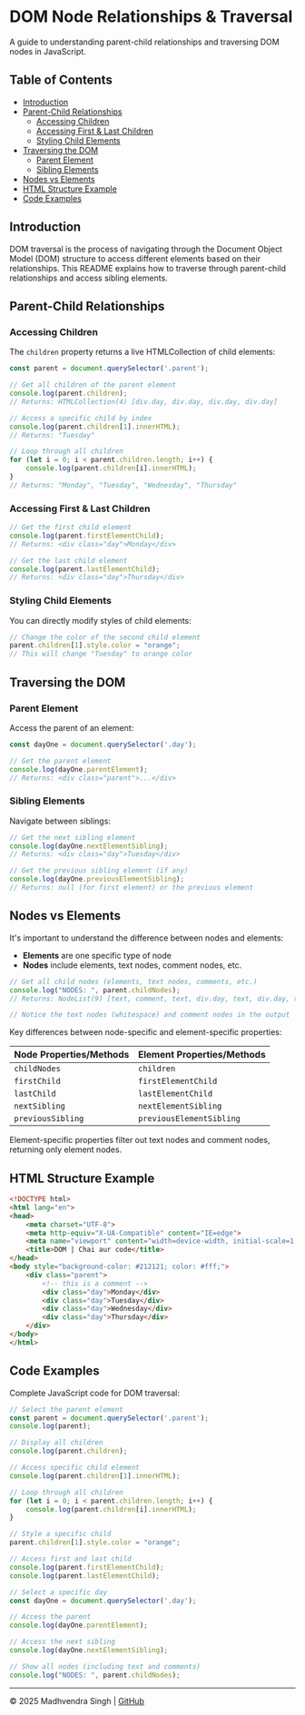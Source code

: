 # DOM Node Relationships & Traversal

A guide to understanding parent-child relationships and traversing DOM nodes in JavaScript.

## Table of Contents
- [Introduction](#introduction)
- [Parent-Child Relationships](#parent-child-relationships)
  - [Accessing Children](#accessing-children)
  - [Accessing First & Last Children](#accessing-first--last-children)
  - [Styling Child Elements](#styling-child-elements)
- [Traversing the DOM](#traversing-the-dom)
  - [Parent Element](#parent-element)
  - [Sibling Elements](#sibling-elements)
- [Nodes vs Elements](#nodes-vs-elements)
- [HTML Structure Example](#html-structure-example)
- [Code Examples](#code-examples)

## Introduction

DOM traversal is the process of navigating through the Document Object Model (DOM) structure to access different elements based on their relationships. This README explains how to traverse through parent-child relationships and access sibling elements.

## Parent-Child Relationships

### Accessing Children

The `children` property returns a live HTMLCollection of child elements:

```javascript
const parent = document.querySelector('.parent');

// Get all children of the parent element
console.log(parent.children);
// Returns: HTMLCollection(4) [div.day, div.day, div.day, div.day]

// Access a specific child by index
console.log(parent.children[1].innerHTML);
// Returns: "Tuesday"

// Loop through all children
for (let i = 0; i < parent.children.length; i++) {
    console.log(parent.children[i].innerHTML);
}
// Returns: "Monday", "Tuesday", "Wednesday", "Thursday"
```

### Accessing First & Last Children

```javascript
// Get the first child element
console.log(parent.firstElementChild);
// Returns: <div class="day">Monday</div>

// Get the last child element
console.log(parent.lastElementChild);
// Returns: <div class="day">Thursday</div>
```

### Styling Child Elements

You can directly modify styles of child elements:

```javascript
// Change the color of the second child element
parent.children[1].style.color = "orange";
// This will change "Tuesday" to orange color
```

## Traversing the DOM

### Parent Element

Access the parent of an element:

```javascript
const dayOne = document.querySelector('.day');

// Get the parent element
console.log(dayOne.parentElement);
// Returns: <div class="parent">...</div>
```

### Sibling Elements

Navigate between siblings:

```javascript
// Get the next sibling element
console.log(dayOne.nextElementSibling);
// Returns: <div class="day">Tuesday</div>

// Get the previous sibling element (if any)
console.log(dayOne.previousElementSibling);
// Returns: null (for first element) or the previous element
```

## Nodes vs Elements

It's important to understand the difference between nodes and elements:

- **Elements** are one specific type of node
- **Nodes** include elements, text nodes, comment nodes, etc.

```javascript
// Get all child nodes (elements, text nodes, comments, etc.)
console.log("NODES: ", parent.childNodes);
// Returns: NodeList(9) [text, comment, text, div.day, text, div.day, text, div.day, ...]

// Notice the text nodes (whitespace) and comment nodes in the output
```

Key differences between node-specific and element-specific properties:

| Node Properties/Methods | Element Properties/Methods |
|------------------------|---------------------------|
| `childNodes` | `children` |
| `firstChild` | `firstElementChild` |
| `lastChild` | `lastElementChild` |
| `nextSibling` | `nextElementSibling` |
| `previousSibling` | `previousElementSibling` |

Element-specific properties filter out text nodes and comment nodes, returning only element nodes.

## HTML Structure Example

```html
<!DOCTYPE html>
<html lang="en">
<head>
    <meta charset="UTF-8">
    <meta http-equiv="X-UA-Compatible" content="IE=edge">
    <meta name="viewport" content="width=device-width, initial-scale=1.0">
    <title>DOM | Chai aur code</title>
</head>
<body style="background-color: #212121; color: #fff;">
    <div class="parent">
        <!-- this is a comment -->
        <div class="day">Monday</div>
        <div class="day">Tuesday</div>
        <div class="day">Wednesday</div>
        <div class="day">Thursday</div>
    </div>
</body>
</html>
```

## Code Examples

Complete JavaScript code for DOM traversal:

```javascript
// Select the parent element
const parent = document.querySelector('.parent');
console.log(parent);

// Display all children
console.log(parent.children);

// Access specific child element
console.log(parent.children[1].innerHTML);

// Loop through all children
for (let i = 0; i < parent.children.length; i++) {
    console.log(parent.children[i].innerHTML);
}

// Style a specific child
parent.children[1].style.color = "orange";

// Access first and last child
console.log(parent.firstElementChild);
console.log(parent.lastElementChild);

// Select a specific day
const dayOne = document.querySelector('.day');

// Access the parent
console.log(dayOne.parentElement);

// Access the next sibling
console.log(dayOne.nextElementSibling);

// Show all nodes (including text and comments)
console.log("NODES: ", parent.childNodes);
```

---

© 2025 Madhvendra Singh | [GitHub](https://github.com/madhvendrasingh007)